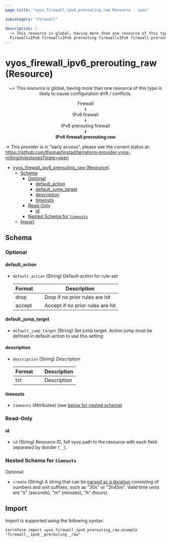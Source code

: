 ```yaml
---
page_title: "vyos_firewall_ipv6_prerouting_raw Resource - vyos"

subcategory: "Firewall"

description: |-
  ~> This resource is global, having more than one resource of this type is likely to cause configuration drift / conflicts.
  Firewall⯯IPv6 firewall⯯IPv6 prerouting firewall⯯IPv6 firewall prerouting raw
---
```


# vyos_firewall_ipv6_prerouting_raw (Resource)
<center>

~> This resource is global, having more than one resource of this type is likely to cause configuration drift / conflicts.

Firewall  
⯯  
IPv6 firewall  
⯯  
IPv6 prerouting firewall  
⯯  
**IPv6 firewall prerouting raw**


</center>

-> This provider is in "early access", please see the current status at: https://github.com/thomasfinstad/terraform-provider-vyos-rolling/milestones?state=open

<!--TOC-->

- [vyos_firewall_ipv6_prerouting_raw (Resource)](#vyos_firewall_ipv6_prerouting_raw-resource)
  - [Schema](#schema)
    - [Optional](#optional)
      - [default_action](#default_action)
      - [default_jump_target](#default_jump_target)
      - [description](#description)
      - [timeouts](#timeouts)
    - [Read-Only](#read-only)
      - [id](#id)
    - [Nested Schema for `timeouts`](#nested-schema-for-timeouts)
  - [Import](#import)

<!--TOC-->

<!-- schema generated by tfplugindocs -->
## Schema

### Optional

#### default_action
- `default_action` (String) Default-action for rule-set

    |  Format  &emsp;|  Description                       |
    |----------|------------------------------------|
    |  drop    &emsp;|  Drop if no prior rules are hit    |
    |  accept  &emsp;|  Accept if no prior rules are hit  |
#### default_jump_target
- `default_jump_target` (String) Set jump target. Action jump must be defined in default-action to use this setting
#### description
- `description` (String) Description

    |  Format  &emsp;|  Description  |
    |----------|---------------|
    |  txt     &emsp;|  Description  |
#### timeouts
- `timeouts` (Attributes) (see [below for nested schema](#nestedatt--timeouts))

### Read-Only

#### id
- `id` (String) Resource ID, full vyos path to the resource with each field separated by dunder (`__`).

<a id="nestedatt--timeouts"></a>
### Nested Schema for `timeouts`

Optional:

- `create` (String) A string that can be [parsed as a duration](https://pkg.go.dev/time#ParseDuration) consisting of numbers and unit suffixes, such as &#34;30s&#34; or &#34;2h45m&#34;. Valid time units are &#34;s&#34; (seconds), &#34;m&#34; (minutes), &#34;h&#34; (hours).

## Import

Import is supported using the following syntax:

```shell
terraform import vyos_firewall_ipv6_prerouting_raw.example "firewall__ipv6__prerouting__raw"
```
